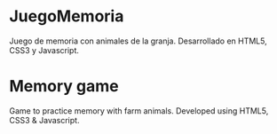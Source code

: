 # JuegoMemoria

Juego de memoria con animales de la granja. Desarrollado en HTML5, CSS3 y Javascript.

# Memory game 

Game to practice memory with farm animals. Developed using HTML5, CSS3 & Javascript.
